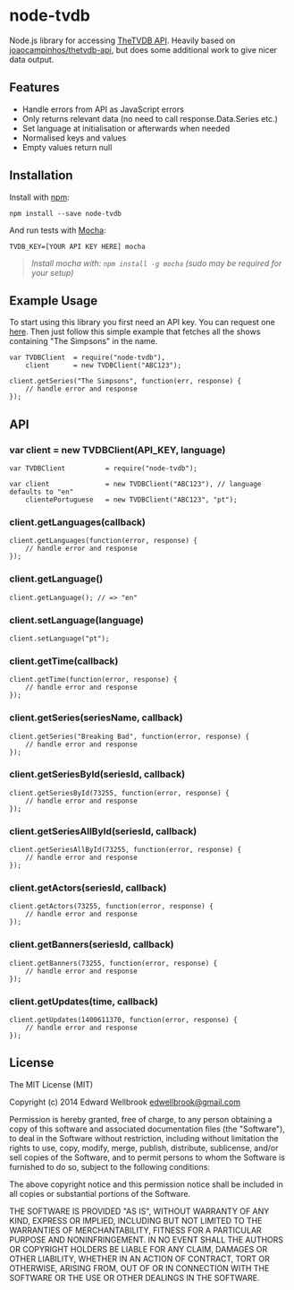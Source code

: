 # node-tvdb

Node.js library for accessing [TheTVDB API](http://www.thetvdb.com/wiki/index.php/Programmers_API). Heavily based on [joaocampinhos/thetvdb-api](https://github.com/joaocampinhos/thetvdb-api), but does some additional work to give nicer data output.

## Features

- Handle errors from API as JavaScript errors
- Only returns relevant data (no need to call response.Data.Series etc.)
- Set language at initialisation or afterwards when needed
- Normalised keys and values
- Empty values return null

## Installation

Install with [npm](http://npmjs.org/):

```
npm install --save node-tvdb
```

And run tests with [Mocha](http://visionmedia.github.io/mocha/):

```
TVDB_KEY=[YOUR API KEY HERE] mocha
```
> _Install mocha with: `npm install -g mocha` (sudo may be required for your setup)_

## Example Usage

To start using this library you first need an API key. You can request one [here](http://thetvdb.com/?tab=apiregister).
Then just follow this simple example that fetches all the shows containing "The Simpsons" in the name.

```
var TVDBClient	= require("node-tvdb"),
	client		= new TVDBClient("ABC123");

client.getSeries("The Simpsons", function(err, response) {
	// handle error and response
});
```

## API

### var client = new TVDBClient(API_KEY, language)
```
var TVDBClient			= require("node-tvdb");

var client				= new TVDBClient("ABC123"), // language defaults to "en"
	clientePortuguese	= new TVDBClient("ABC123", "pt");
```

### client.getLanguages(callback)
```
client.getLanguages(function(error, response) {
	// handle error and response
});
```

### client.getLanguage()
```
client.getLanguage(); // => "en"
```

### client.setLanguage(language)
```
client.setLanguage("pt");
```

### client.getTime(callback)
```
client.getTime(function(error, response) {
	// handle error and response
});
```

### client.getSeries(seriesName, callback)
```
client.getSeries("Breaking Bad", function(error, response) {
	// handle error and response
});
```

### client.getSeriesById(seriesId, callback)
```
client.getSeriesById(73255, function(error, response) {
	// handle error and response
});
```

### client.getSeriesAllById(seriesId, callback)
```
client.getSeriesAllById(73255, function(error, response) {
	// handle error and response
});
```

### client.getActors(seriesId, callback)
```
client.getActors(73255, function(error, response) {
	// handle error and response
});
```

### client.getBanners(seriesId, callback)
```
client.getBanners(73255, function(error, response) {
	// handle error and response
});
```

### client.getUpdates(time, callback)
```
client.getUpdates(1400611370, function(error, response) {
	// handle error and response
});
```

## License

The MIT License (MIT)

Copyright (c) 2014 Edward Wellbrook <edwellbrook@gmail.com>

Permission is hereby granted, free of charge, to any person obtaining a copy
of this software and associated documentation files (the "Software"), to deal
in the Software without restriction, including without limitation the rights
to use, copy, modify, merge, publish, distribute, sublicense, and/or sell
copies of the Software, and to permit persons to whom the Software is
furnished to do so, subject to the following conditions:

The above copyright notice and this permission notice shall be included in
all copies or substantial portions of the Software.

THE SOFTWARE IS PROVIDED "AS IS", WITHOUT WARRANTY OF ANY KIND, EXPRESS OR
IMPLIED, INCLUDING BUT NOT LIMITED TO THE WARRANTIES OF MERCHANTABILITY,
FITNESS FOR A PARTICULAR PURPOSE AND NONINFRINGEMENT. IN NO EVENT SHALL THE
AUTHORS OR COPYRIGHT HOLDERS BE LIABLE FOR ANY CLAIM, DAMAGES OR OTHER
LIABILITY, WHETHER IN AN ACTION OF CONTRACT, TORT OR OTHERWISE, ARISING FROM,
OUT OF OR IN CONNECTION WITH THE SOFTWARE OR THE USE OR OTHER DEALINGS IN
THE SOFTWARE.

